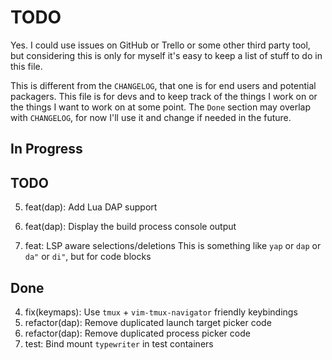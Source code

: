 # TODO

Yes. I could use issues on GitHub or Trello or some other third party tool, but
considering this is only for myself it's easy to keep a list of stuff to do in
this file.

This is different from the `CHANGELOG`, that one is for end users and potential
packagers. This file is for devs and to keep track of the things I work on or
the things I want to work on at some point. The `Done` section may overlap with
`CHANGELOG`, for now I'll use it and change if needed in the future.

## In Progress

## TODO

5. feat(dap): Add Lua DAP support
6. feat(dap): Display the build process console output

7. feat: LSP aware selections/deletions
  This is something like `yap` or `dap` or `da"` or `di"`, but for code blocks

## Done

4. fix(keymaps): Use `tmux` + `vim-tmux-navigator` friendly keybindings
3. refactor(dap): Remove duplicated launch target picker code
2. refactor(dap): Remove duplicated process picker code
1. test: Bind mount `typewriter` in test containers

